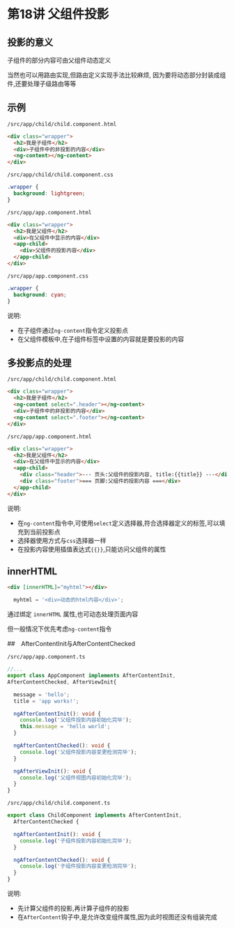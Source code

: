 # 第18讲 父组件投影

## 投影的意义

子组件的部分内容可由父组件动态定义

当然也可以用路由实现,但路由定义实现手法比较麻烦,
因为要将动态部分封装成组件,还要处理子级路由等等


## 示例

`/src/app/child/child.component.html`

```html
<div class="wrapper">
  <h2>我是子组件</h2>
  <div>子组件中的非投影的内容</div>
  <ng-content></ng-content>
</div>
```

`/src/app/child/child.component.css`

```css
.wrapper {
  background: lightgreen;
}
```

`/src/app/app.component.html`

```html
<div class="wrapper">
  <h2>我是父组件</h2>
  <div>在父组件中显示的内容</div>
  <app-child>
    <div>父组件的投影内容</div>
  </app-child>
</div>
```

`/src/app/app.component.css`

```css
.wrapper {
  background: cyan;
}
```

说明:

- 在子组件通过`ng-content`指令定义投影点
- 在父组件模板中,在子组件标签中设置的内容就是要投影的内容

## 多投影点的处理



`/src/app/child/child.component.html`

```html
<div class="wrapper">
  <h2>我是子组件</h2>
  <ng-content select=".header"></ng-content>
  <div>子组件中的非投影的内容</div>
  <ng-content select=".footer"></ng-content>
</div>
```

`/src/app/app.component.html`

```html
<div class="wrapper">
  <h2>我是父组件</h2>
  <div>在父组件中显示的内容</div>
  <app-child>
    <div class="header">--- 页头:父组件的投影内容, title:{{title}} ---</div>
    <div class="footer">=== 页脚:父组件的投影内容 ===</div>
  </app-child>
</div>
```

说明:

- 在`ng-content`指令中,可使用`select`定义选择器,符合选择器定义的标签,可以填充到当前投影点
- 选择器使用方式与`css`选择器一样
- 在投影内容使用插值表达式`{{}}`,只能访问父组件的属性

## innerHTML

```html
<div [innerHTML]="myhtml"></div>
```

```ts
  myhtml = '<div>动态的html内容</div>';
```

通过绑定 `innerHTML` 属性,也可动态处理页面内容

但一般情况下优先考虑`ng-content`指令

##　AfterContentInit与AfterContentChecked

`/src/app/app.component.ts`

```ts
//...
export class AppComponent implements AfterContentInit,
AfterContentChecked, AfterViewInit{

  message = 'hello';
  title = 'app works!';

  ngAfterContentInit(): void {
    console.log('父组件投影内容初始化完毕');
    this.message = 'hello world';
  }

  ngAfterContentChecked(): void {
    console.log('父组件投影内容变更检测完毕');
  }

  ngAfterViewInit(): void {
    console.log('父组件视图内容初始化完毕');
  }
}
```

`/src/app/child/child.component.ts`

```ts
export class ChildComponent implements AfterContentInit,
  AfterContentChecked {

  ngAfterContentInit(): void {
    console.log('子组件投影内容初始化完毕');
  }

  ngAfterContentChecked(): void {
    console.log('子组件投影内容变更检测完毕');
  }
}
```

说明:

- 先计算父组件的投影,再计算子组件的投影
- 在`AfterContent`钩子中,是允许改变组件属性,因为此时视图还没有组装完成


